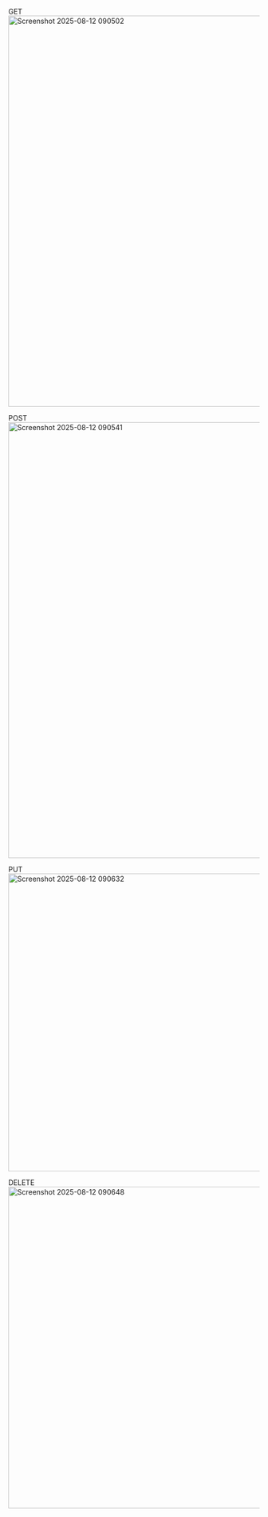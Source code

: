 GET
<img width="1730" height="784" alt="Screenshot 2025-08-12 090502" src="https://github.com/user-attachments/assets/61d5bd0c-d9bf-4ac3-a7df-8180c0844b2e" />

POST
<img width="1516" height="874" alt="Screenshot 2025-08-12 090541" src="https://github.com/user-attachments/assets/0eb15571-2418-4b42-a297-43ee606fa59e" />

PUT
<img width="1063" height="597" alt="Screenshot 2025-08-12 090632" src="https://github.com/user-attachments/assets/1185e060-d60d-40d5-8a6c-9042fef69269" />

DELETE
<img width="1153" height="645" alt="Screenshot 2025-08-12 090648" src="https://github.com/user-attachments/assets/9869ccf1-842e-425b-b859-619d4851015e" />

